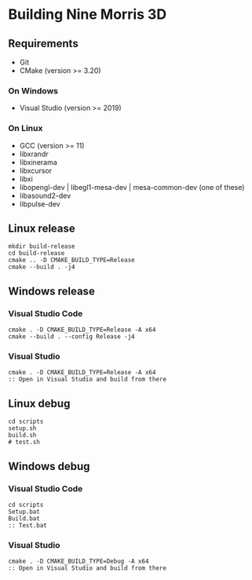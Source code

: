 # Building Nine Morris 3D

## Requirements

- Git
- CMake (version >= 3.20)

### On Windows

- Visual Studio (version >= 2019)

### On Linux

- GCC (version >= 11)
- libxrandr
- libxinerama
- libxcursor
- libxi
- libopengl-dev | libegl1-mesa-dev | mesa-common-dev (one of these)
- libasound2-dev
- libpulse-dev

## Linux release

    mkdir build-release
    cd build-release
    cmake .. -D CMAKE_BUILD_TYPE=Release
    cmake --build . -j4

## Windows release

### Visual Studio Code

    cmake . -D CMAKE_BUILD_TYPE=Release -A x64
    cmake --build . --config Release -j4

### Visual Studio

    cmake . -D CMAKE_BUILD_TYPE=Release -A x64
    :: Open in Visual Studio and build from there

## Linux debug

    cd scripts
    setup.sh
    build.sh
    # test.sh

## Windows debug

### Visual Studio Code

    cd scripts
    Setup.bat
    Build.bat
    :: Test.bat

### Visual Studio

    cmake . -D CMAKE_BUILD_TYPE=Debug -A x64
    :: Open in Visual Studio and build from there
